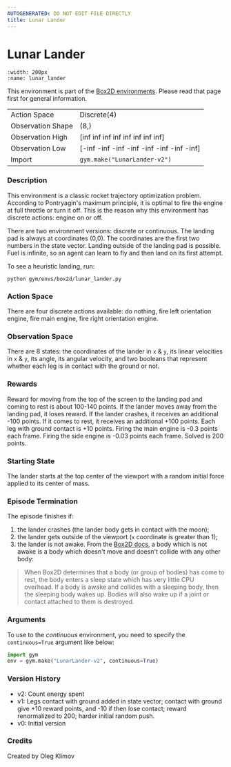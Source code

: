 ```yaml
---
AUTOGENERATED: DO NOT EDIT FILE DIRECTLY
title: Lunar Lander
---
```


# Lunar Lander

```{figure} ../../static/videos/box2d/lunar_lander.gif 
:width: 200px
:name: lunar_lander
```

This environment is part of the <a href='..'>Box2D environments</a>. Please read that page first for general information.

|   |   |
|---|---|
| Action Space | Discrete(4) |
| Observation Shape | (8,) |
| Observation High | [inf inf inf inf inf inf inf inf] |
| Observation Low | [-inf -inf -inf -inf -inf -inf -inf -inf] |
| Import | `gym.make("LunarLander-v2")` | 


### Description
This environment is a classic rocket trajectory optimization problem.
According to Pontryagin's maximum principle, it is optimal to fire the
engine at full throttle or turn it off. This is the reason why this
environment has discrete actions: engine on or off.

There are two environment versions: discrete or continuous.
The landing pad is always at coordinates (0,0). The coordinates are the
first two numbers in the state vector.
Landing outside of the landing pad is possible. Fuel is infinite, so an agent
can learn to fly and then land on its first attempt.

To see a heuristic landing, run:
```
python gym/envs/box2d/lunar_lander.py
```
<!-- To play yourself, run: -->
<!-- python examples/agents/keyboard_agent.py LunarLander-v2 -->

### Action Space
There are four discrete actions available: do nothing, fire left
orientation engine, fire main engine, fire right orientation engine.

### Observation Space
There are 8 states: the coordinates of the lander in `x` & `y`, its linear
velocities in `x` & `y`, its angle, its angular velocity, and two booleans
that represent whether each leg is in contact with the ground or not.

### Rewards
Reward for moving from the top of the screen to the landing pad and coming
to rest is about 100-140 points.
If the lander moves away from the landing pad, it loses reward.
If the lander crashes, it receives an additional -100 points. If it comes
to rest, it receives an additional +100 points. Each leg with ground
contact is +10 points.
Firing the main engine is -0.3 points each frame. Firing the side engine
is -0.03 points each frame. Solved is 200 points.

### Starting State
The lander starts at the top center of the viewport with a random initial
force applied to its center of mass.

### Episode Termination
The episode finishes if:
1) the lander crashes (the lander body gets in contact with the moon);
2) the lander gets outside of the viewport (`x` coordinate is greater than 1);
3) the lander is not awake. From the [Box2D docs](https://box2d.org/documentation/md__d_1__git_hub_box2d_docs_dynamics.html#autotoc_md61),
    a body which is not awake is a body which doesn't move and doesn't
    collide with any other body:
> When Box2D determines that a body (or group of bodies) has come to rest,
> the body enters a sleep state which has very little CPU overhead. If a
> body is awake and collides with a sleeping body, then the sleeping body
> wakes up. Bodies will also wake up if a joint or contact attached to
> them is destroyed.

### Arguments
To use to the _continuous_ environment, you need to specify the
`continuous=True` argument like below:
```python
import gym
env = gym.make("LunarLander-v2", continuous=True)
```

### Version History
- v2: Count energy spent
- v1: Legs contact with ground added in state vector; contact with ground
    give +10 reward points, and -10 if then lose contact; reward
    renormalized to 200; harder initial random push.
- v0: Initial version

<!-- ### References -->

### Credits
Created by Oleg Klimov
